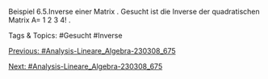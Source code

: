 Beispiel 6.5.Inverse einer Matrix . Gesucht ist die Inverse der quadratischen Matrix
A= 
1 2
3 4!
.

   Tags & Topics:
   #Gesucht
   #Inverse

[Previous: #Analysis-Lineare_Algebra-230308_675](Analysis-Lineare_Algebra-230308_675.md)

[Next: #Analysis-Lineare_Algebra-230308_675](Analysis-Lineare_Algebra-230308_675.md)